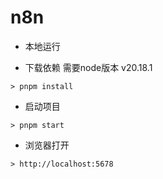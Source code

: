 # n8n

- 本地运行

- 下载依赖 需要node版本 v20.18.1

```ssh
> pnpm install
```


- 启动项目

```ssh
> pnpm start
```

- 浏览器打开

```ssh
> http://localhost:5678
```